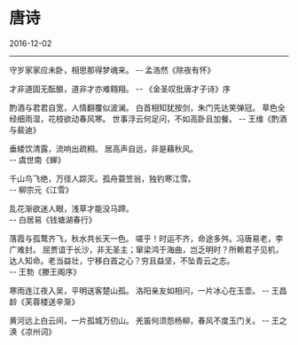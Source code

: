 # 唐诗
2016-12-02

---

守岁家家应未卧，相思那得梦魂来。
    -- 孟浩然《除夜有怀》

才非道固无酝酿，道非才亦难翱翔。
    -- 《金圣叹批唐才子诗》序

酌酒与君君自宽，人情翻覆似波澜。
白首相知犹按剑，朱门先达笑弹冠。
草色全经细雨湿，花枝欲动春风寒。
世事浮云何足问，不如高卧且加餐。
    -- 王维《酌酒与裴迪》

垂緌饮清露，流响出疏桐。
居高声自远，非是藉秋风。  
    -- 虞世南《蝉》

千山鸟飞绝，万径人踪灭。孤舟蓑笠翁，独钓寒江雪。  
    -- 柳宗元《江雪》

乱花渐欲迷人眼，浅草才能没马蹄。               
    -- 白居易《钱塘湖春行》

落霞与孤鹜齐飞，秋水共长天一色。
嗟乎！时运不齐，命途多舛。冯唐易老，李广难封。
屈贾谊于长沙，非无圣主；窜梁鸿于海曲，岂乏明时？所赖君子见机，达人知命。老当益壮，宁移白首之心？穷且益坚，不坠青云之志。   
    -- 王勃《滕王阁序》

寒雨连江夜入吴，平明送客楚山孤。
洛阳亲友如相问，一片冰心在玉壶。
    -- 王昌龄《芙蓉楼送辛渐》

黄河远上白云间，一片孤城万仞山。
羌笛何须怨杨柳，春风不度玉门关。
    -- 王之涣《凉州词》
